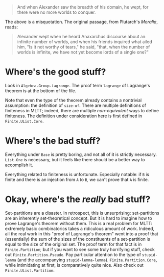 > And when Alexander saw the breadth of his domain, he wept, for there were no more worlds to conquer.

The above is a misquotation. The original passage, from Plutarch's *Moralia*, reads:

> Alexander wept when he heard Anaxarchus discourse about an infinite number of worlds, and when his friends inquired what ailed him, "Is it not worthy of tears," he said, "that, when the number of worlds is infinite, we have not yet become lords of a single one?"

# Where's the good stuff?

Look in `Algebra.Group.Lagrange`. The proof term `lagrange` of Lagrange's theorem is at the bottom of the file.

Note that even the type of the theorem already contains a nontrivial assumption: the definition of `size-of`. There are multiple definitions of finiteness in MLTT; indeed, there are multiple *non-equivalent* ways to define finiteness. The definition under consideration here is first defined in `Finite.UList.Core`.

# Where's the bad stuff?

Everything under `Base` is pretty boring, and not all of it is strictly necessary. `List.One` *is* necessary, but it feels like there should be a better way to accomplish it.

Everything related to finiteness is unfortunate. Especially notable: if `B` is finite and there is an injection from `A` to `B`, we can't prove that `A` is finite.

# Okay, where's the *really* bad stuff?

Set-partitions are a disaster. In retrospect, this is unsurprising: set-partitions are an inherently set-theoretical concept. But it is hard to imagine how to prove Lagrange's theorem without them. This is a real problem for MLTT: extremely basic combinatorics takes a ridiculous amount of work. Indeed, all the real work in this "proof of Lagrange's theorem" went into a proof that (essentially) the sum of the sizes of the constituents of a set-partition is equal to the size of the original set. The proof term for that fact is in `Finite.Partition`; but if you want to see some truly horrifying stuff, check out `Finite.Partition.Pseudo`. Pay particular attention to the type of `stupid-lemma` (and the accompanying `stupid-lemma-lemma`). `Finite.Partition.Core`, while intimidating at first, is comparatively quite nice. Also check out `Finite.UList.Partition`.
